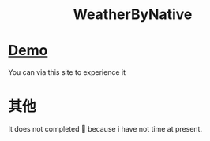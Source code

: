 <div align="center">
<h1>WeatherByNative</h1>
</div>

# [Demo](https://ice99125.github.io/WeatherByNative/)
You can via this site to experience it

# 其他
It does not completed 🥲 because i have not time at present.
